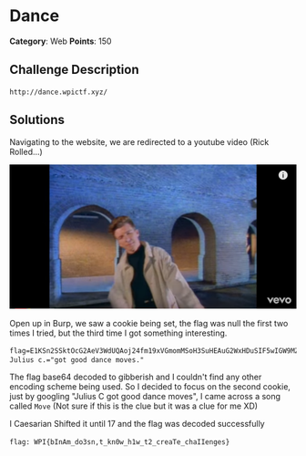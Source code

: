 Dance
===================
**Category**: Web  **Points**: 150

Challenge Description
------

```
http://dance.wpictf.xyz/
```

Solutions
----------
Navigating to the website, we are redirected to a youtube video (Rick Rolled...)

![rickrolled](rickrolled.png)

Open up in Burp, we saw a cookie being set, the flag was null the first two times I tried, but the third time I got something 
interesting.
```
flag=E1KSn2SSktOcG2AeV3WdUQAoj24fm19xVGmomMSoH3SuHEAuG2WxHDuSIF5wIGW9MZx=; Julius c.="got good dance moves."
```
The flag base64 decoded to gibberish and I couldn't find any other encoding scheme being used. So I decided to focus on the second
 cookie, just by googling "Julius C got good dance moves", I came across a song called `Move` (Not sure if this is the clue 
 but it was a clue for me XD)
 
 I Caesarian Shifted it until 17 and the flag was decoded successfully
 
 `flag: WPI{bInAm_do3sn,t_kn0w_h1w_t2_creaTe_chaIIenges} `
 
 
